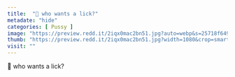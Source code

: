 ```yaml
---
title:  "👅 who wants a lick?"
metadate: "hide"
categories: [ Pussy ]
image: "https://preview.redd.it/2iqx0mac2bn51.jpg?auto=webp&s=25718f64972b2f370a794c2c79ade1472c9acea3"
thumb: "https://preview.redd.it/2iqx0mac2bn51.jpg?width=1080&crop=smart&auto=webp&s=bf73c8f257ea58e034a21e65d57fccf275c21ab8"
visit: ""
---
```

👅 who wants a lick?

